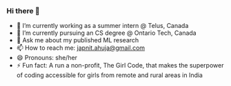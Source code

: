 ### Hi there 👋

- 🔭 I’m currently working as a summer intern @ Telus, Canada
- 🌱 I’m currently pursuing an CS degree @ Ontario Tech, Canada
- 💬 Ask me about my published ML research
- 📫 How to reach me: japnit.ahuja@gmail.com
- 😄 Pronouns: she/her
- ⚡ Fun fact: A run a non-profit, The Girl Code, that makes the superpower of coding accessible for girls from remote and rural areas in India
